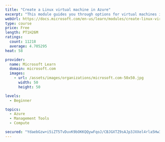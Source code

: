 ```yaml
---
title: "Create a Linux virtual machine in Azure"
excerpt: "This module guides you through options for virtual machines in Azure, creating and connecting a Linux virtual machine, and configuring your network settings."
webUrl: https://docs.microsoft.com/en-us/learn/modules/create-linux-virtual-machine-in-azure/
type: course
price: Free
length: PT1H26M
ratings:
  count: 11218
  average: 4.705295
heat: 58

provider:
  name: Microsoft Learn
  domain: microsoft.com
  images:
    - url: /assets/images/organizations/microsoft.com-50x50.jpg
      width: 50
      height: 50

levels:
  - Beginner

topics:
  - Azure
  - Management Tools
  - Compute

secured: "YdaebGzw+i5iZT5TvDuvK9bOKKQQywFqoJ/CBJGXTZ9sAJp3JXXel4rla5Hw3nbjj1H126/X8mZfzrswRWINnBW0t+tVN8tZGWJP43M8vFfGPnYBhenE0FJGfUHOh2J5Pf4yoxQOBgkXCoUAE4ASI/r6SUo9pYWDLJGXeGJ9WmZzVXKfKEPo8YmZej6RrkiEVc8lVwMHwKbfLyoLveI2hJoAPCYshXYwPAPZQ2OrVNa3jRVVov652HAgLkQTeyzmdak16G0d7F3GEl+PrqY08OL3UYjNODx/fjpDCWTgnM07bjgfpCgJduv/JUtnwghuRDPrrNpACuRgG6SzCZlXaEX0fvSCmwuP1gswBkpuSetVoV+VC5vLT4EJEbFkseRXlY28LR7WGpO4HL6MJpdHQueBZTn8BOMSqt4RFXambDQ=;Hh//dtNYdfBCAdSCYAf3CA=="
---
```


